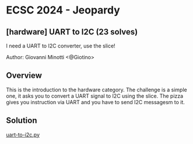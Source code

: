 # ECSC 2024 - Jeopardy

## [hardware] UART to I2C (23 solves)

I need a UART to I2C converter, use the slice!

Author: Giovanni Minotti <@Giotino>

## Overview

This is the introduction to the hardware category. The challenge is a simple one, it asks you to convert a UART signal to I2C using the slice. The pizza gives you instruction via UART and you have to send I2C messagesm to it.

## Solution

[uart-to-i2c.py](writeup/1.12c.py)
